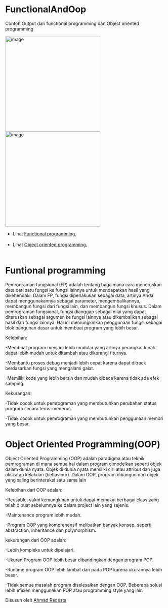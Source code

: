 # FunctionalAndOop
Contoh Output dari functional programming dan Object oriented programming

<img width="300" alt="image" src="https://user-images.githubusercontent.com/95126142/229566648-ed593405-432f-47b1-8101-751008002e50.png">

<img width="300" alt="image" src="https://user-images.githubusercontent.com/95126142/229568353-1fc95ee7-b7a2-4c04-ada8-bb3c83f7fa7f.png">

- Lihat <a href="https://github.com/totoro-07/FunctionalAndOop/blob/main/Fp.py">Functional programming.</a><br><br>
- Lihat <a href="https://github.com/totoro-07/FunctionalAndOop/blob/main/Oop.py">Object oriented programming.</a><br><br>

# Funtional programming 
Pemrograman fungsional (FP) adalah tentang bagaimana cara meneruskan data dari satu fungsi ke fungsi lainnya untuk mendapatkan hasil yang dikehendaki. Dalam FP, fungsi diperlakukan sebagai data, artinya Anda dapat menggunakannya sebagai parameter, mengembalikannya, membangun fungsi dari fungsi lain, dan membangun fungsi khusus. 
Dalam pemrograman fungsional, fungsi dianggap sebagai nilai yang dapat diteruskan sebagai argumen ke fungsi lainnya atau dikembalikan sebagai hasil dari fungsi lainnya. Hal ini memungkinkan penggunaan fungsi sebagai blok bangunan dasar untuk membuat program yang lebih besar.

Kelebihan:

-Membuat program menjadi lebih modular yang artinya perangkat lunak dapat lebih mudah untuk ditambah atau dikurangi fiturnya.

-Membantu proses debug menjadi lebih cepat karena dapat ditrack berdasarkan fungsi yang mengalami galat.

-Memiliki kode yang lebih bersih dan mudah dibaca karena tidak ada efek samping.

Kekurangan:

-Tidak cocok untuk pemrograman yang membutuhkan perubahan status program secara terus-menerus.

-Tidak cocok untuk pemrograman yang membutuhkan penggunaan memori yang besar.

# Object Oriented Programming(OOP)

Object Oriented Programming (OOP) adalah paradigma atau teknik pemrograman di mana semua hal dalam program dimodelkan seperti objek dalam dunia nyata. Objek di dunia nyata memiliki ciri atau attribut dan juga aksi atau kelakuan (behaviour). Dalam OOP, program dibangun dari objek yang saling berinteraksi satu sama lain

Kelebihan dari OOP adalah:

-Reusable, yakni kemungkinan untuk dapat memakai berbagai class yang telah dibuat sebelumnya ke dalam project lain yang sejenis.

-Maintenance program lebih mudah.

-Program OOP yang komprehensif melibatkan banyak konsep, seperti abstraction, inheritance dan polymorphism.

kekurangan dari OOP adalah:

-Lebih kompleks untuk dipelajari.

-Ukuran Program OOP lebih besar dibandingkan dengan program POP.

-Runtime program OOP lebih lambat dari pada POP karena ukurannya lebih besar.

-Tidak semua masalah program diselesaikan dengan OOP. Beberapa solusi lebih efisien menggunakan POP atau programming style yang lain

Disusun oleh <a href="https://github.com/totoro-07"> Ahmad Radesta
